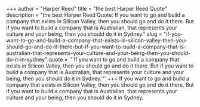 +++
author = "Harper Reed"
title = "the best Harper Reed Quote"
description = "the best Harper Reed Quote: If you want to go and build a company that exists in Silicon Valley, then you should go and do it there. But if you want to build a company that is Australian, that represents your culture and your being, then you should do it in Sydney."
slug = "if-you-want-to-go-and-build-a-company-that-exists-in-silicon-valley-then-you-should-go-and-do-it-there-but-if-you-want-to-build-a-company-that-is-australian-that-represents-your-culture-and-your-being-then-you-should-do-it-in-sydney"
quote = '''If you want to go and build a company that exists in Silicon Valley, then you should go and do it there. But if you want to build a company that is Australian, that represents your culture and your being, then you should do it in Sydney.'''
+++
If you want to go and build a company that exists in Silicon Valley, then you should go and do it there. But if you want to build a company that is Australian, that represents your culture and your being, then you should do it in Sydney.
